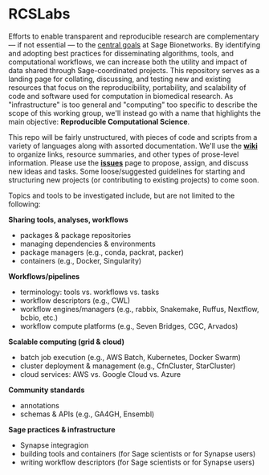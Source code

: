 # RCSLabs

Efforts to enable transparent and reproducible research are complementary &mdash; if not essential &mdash; to the [central goals](http://sagebase.org/who-we-are/overview/) at Sage Bionetworks. By identifying and adopting best practices for disseminating algorithms, tools, and computational workflows, we can increase both the utility and impact of data shared through Sage-coordinated projects. This repository serves as a landing page for collating, discussing, and testing new and existing resources that focus on the reproducibility, portability, and scalability of code and software used for computation in biomedical research. As "infrastructure" is too general and "computing" too specific to describe the scope of this working group, we'll instead go with a name that highlights the main objective: **Reproducible Computational Science**. 

This repo will be fairly unstructured, with pieces of code and scripts from a variety of languages along with assorted documentation. We'll use the [**wiki**](https://github.com/Sage-Bionetworks/RCSLabs/wiki) to organize links, resource summaries, and other types of prose-level information. Please use the [**issues**](https://github.com/Sage-Bionetworks/RCSLabs/issues) page to propose, assign, and discuss new ideas and tasks. Some loose/suggested guidelines for starting and structuring new projects (or contributing to existing projects) to come soon.

Topics and tools to be investigated include, but are not limited to the following:

**Sharing tools, analyses, workflows**
+ packages & package repositories 
+ managing dependencies & environments
+ package managers (e.g., conda, packrat, packer)
+ containers (e.g., Docker, Singularity)

**Workflows/pipelines**
+ terminology: tools vs. workflows vs. tasks
+ workflow descriptors (e.g., CWL)
+ workflow engines/managers (e.g., rabbix, Snakemake, Ruffus, Nextflow, bcbio, etc.)
+ workflow compute platforms (e.g., Seven Bridges, CGC, Arvados)

**Scalable computing (grid & cloud)**
+ batch job execution (e.g., AWS Batch, Kubernetes, Docker Swarm)
+ cluster deployment & management (e.g., CfnCluster, StarCluster)
+ cloud services: AWS vs. Google Cloud vs. Azure

**Community standards**
+ annotations
+ schemas & APIs (e.g., GA4GH, Ensembl)

**Sage practices & infrastructure**
+ Synapse integragion
+ building tools and containers (for Sage scientists or for Synapse users)
+ writing workflow descriptors (for Sage scientists or for Synapse users)

